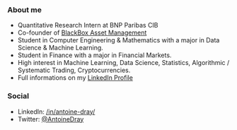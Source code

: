 ### About me

* Quantitative Research Intern at BNP Paribas CIB
* Co-founder of [BlackBox Asset Management](https://github.com/BlackBoxAM)
* Student in Computer Engineering & Mathematics with a major in Data Science & Machine Learning.
* Student in Finance with a major in Financial Markets.
* High interest in Machine Learning, Data Science, Statistics, Algorithmic / Systematic Trading, Cryptocurrencies.
* Full informations on my [LinkedIn Profile](https://www.linkedin.com/in/antoine-dray/)

### Social

* LinkedIn: [/in/antoine-dray/](https://www.linkedin.com/in/antoine-dray/)
* Twitter: [@AntoineDray](https://twitter.com/AntoineDray)
